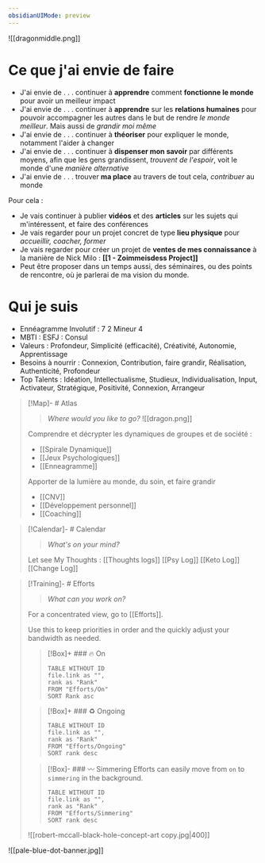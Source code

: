 ```yaml
---
obsidianUIMode: preview
---
```

![[dragonmiddle.png]]
                         

# Ce que j'ai envie de faire

* J'ai envie de . . . continuer à **apprendre** comment **fonctionne le monde** pour avoir un meilleur impact
* J'ai envie de . . . continuer à **apprendre** sur les **relations humaines** pour pouvoir accompagner les autres dans le but de rendre *le monde meilleur*. Mais aussi de *grandir moi même*
* J'ai envie de . . . continuer à **théoriser** pour expliquer le monde, notamment l'aider à changer
* J'ai envie de . . . continuer à **dispenser mon savoir** par différents moyens, afin que les gens grandissent, *trouvent de l'espoir*, voit le monde d'une *manière alternative*
* J'ai envie de . . . trouver **ma place** au travers de tout cela, *contribuer* au monde

Pour cela :
* Je vais continuer à publier **vidéos** et des **articles** sur les sujets qui m'intéressent, et faire des conférences
* Je vais regarder pour un projet concret de type **lieu physique** pour *accueillir, coacher, former*
* Je vais regarder pour créer un projet de **ventes de mes connaissance** à la manière de Nick Milo                           : **[[1 - Zoimmeisdess Project]]** 
* Peut être proposer dans un temps aussi, des séminaires, ou des points de rencontre, où je parlerai de ma vision du monde.

# Qui je suis
* Ennéagramme Involutif : 7       2                 Mineur 4
* MBTI : ESFJ : Consul 
* Valeurs : Profondeur, Simplicité (efficacité), Créativité, Autonomie, Apprentissage
* Besoins à nourrir : Connexion, Contribution, faire grandir, Réalisation, Authenticité, Profondeur
* Top Talents : Idéation, Intellectualisme, Studieux, Individualisation, Input, Activateur, Stratégique, Positivité, Connexion, Arrangeur


> [!Map]- # Atlas
> > *Where would you like to go?*
> ![[dragon.png]]
> 
> Comprendre et décrypter les dynamiques de groupes et de société :
> * [[Spirale Dynamique]]
> * [[Jeux Psychologiques]]
> * [[Enneagramme]]
> 
> Apporter de la lumière au monde, du soin, et faire grandir
> * [[CNV]]
> * [[Développement personnel]]
> * [[Coaching]]
>   

> [!Calendar]- # Calendar
> > *What's on your mind?* 
> 
> Let see My Thoughts :
> [[Thoughts logs]]
> [[Psy Log]]
> [[Keto Log]]
> [[Change Log]]

> [!Training]- # Efforts
> > *What can you work on?* 
> 
> For a concentrated view, go to [[Efforts]].
> 
> Use this to keep priorities in order and the quickly adjust your bandwidth as needed. 
> 
> > [!Box]+ ### 🔥 On
> > ``` dataview
> > TABLE WITHOUT ID
>  > file.link as "",
>  > rank as "Rank"
> > FROM "Efforts/On"
> > SORT Rank asc
> > ```
> 
> > [!Box]+ ### ♻️ Ongoing
> > ``` dataview
> > TABLE WITHOUT ID
> > file.link as "",
> > rank as "Rank"
> > FROM "Efforts/Ongoing"
> > SORT rank desc
> > ```
> 
> > [!Box]- ### 〰️ Simmering
> > Efforts can easily move from `on` to `simmering` in the background.
> > 
> > ``` dataview
> > TABLE WITHOUT ID
> > file.link as "",
> > rank as "Rank"
> > FROM "Efforts/Simmering"
> > SORT rank desc
> > ```
> 
> ![[robert-mccall-black-hole-concept-art copy.jpg|400]]

![[pale-blue-dot-banner.jpg]]



